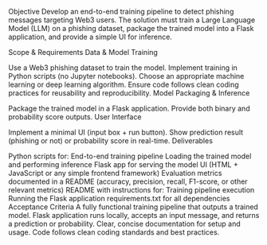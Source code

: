 Objective
Develop an end-to-end training pipeline to detect phishing messages targeting Web3 users. The solution must train a Large Language Model (LLM) on a phishing dataset, package the trained model into a Flask application, and provide a simple UI for inference.

Scope & Requirements
Data & Model Training

Use a Web3 phishing dataset to train the model.
Implement training in Python scripts (no Jupyter notebooks).
Choose an appropriate machine learning or deep learning algorithm.
Ensure code follows clean coding practices for reusability and reproducibility.
Model Packaging & Inference

Package the trained model in a Flask application.
Provide both binary and probability score outputs.
User Interface

Implement a minimal UI (input box + run button).
Show prediction result (phishing or not) or probability score in real-time.
Deliverables

Python scripts for:
End-to-end training pipeline
Loading the trained model and performing inference
Flask app for serving the model
UI (HTML + JavaScript or any simple frontend framework)
Evaluation metrics documented in a README (accuracy, precision, recall, F1-score, or other relevant metrics)
README with instructions for:
Training pipeline execution
Running the Flask application
requirements.txt for all dependencies
Acceptance Criteria
A fully functional training pipeline that outputs a trained model.
Flask application runs locally, accepts an input message, and returns a prediction or probability.
Clear, concise documentation for setup and usage.
Code follows clean coding standards and best practices.